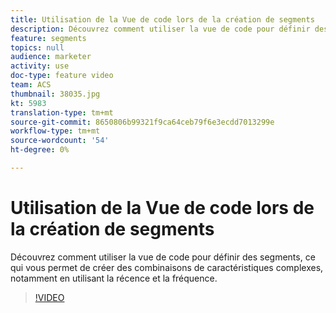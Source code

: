 ```yaml
---
title: Utilisation de la Vue de code lors de la création de segments
description: Découvrez comment utiliser la vue de code pour définir des segments, ce qui vous permet de créer des combinaisons de caractéristiques complexes, notamment en utilisant la récence et la fréquence.
feature: segments
topics: null
audience: marketer
activity: use
doc-type: feature video
team: ACS
thumbnail: 38035.jpg
kt: 5983
translation-type: tm+mt
source-git-commit: 8650806b99321f9ca64ceb79f6e3ecdd7013299e
workflow-type: tm+mt
source-wordcount: '54'
ht-degree: 0%

---
```



# Utilisation de la Vue de code lors de la création de segments

Découvrez comment utiliser la vue de code pour définir des segments, ce qui vous permet de créer des combinaisons de caractéristiques complexes, notamment en utilisant la récence et la fréquence.

>[!VIDEO](https://video.tv.adobe.com/v/38035/?quality=12&learn=on)
